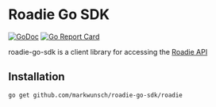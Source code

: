 # Roadie Go SDK
[![GoDoc](https://godoc.org/github.com/markwunsch/roadie-go-sdk/roadie?status.svg)](https://godoc.org/github.com/markwunsch/roadie-go-sdk/roadie) [![Go Report Card](https://goreportcard.com/badge/github.com/markwunsch/roadie-go-sdk)](https://goreportcard.com/report/github.com/markwunsch/roadie-go-sdk)

roadie-go-sdk is a client library for accessing the [Roadie API](https://docs.roadie.com/#api-overview)

## Installation

```console
go get github.com/markwunsch/roadie-go-sdk/roadie
```